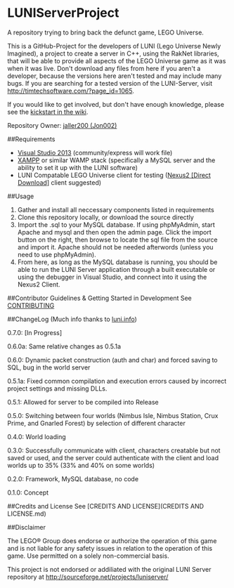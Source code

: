 # LUNIServerProject
A repository trying to bring back the defunct game, LEGO Universe.

This is a GitHub-Project for the developers of LUNI (Lego Universe Newly Imagined), a project to create a server in C++, using the RakNet libraries, that will be able to provide all aspects of the LEGO Universe game as it was when it was live. Don't download any files from here if you aren't a developer, because the versions here aren't tested and may include many bugs. If you are searching for a tested version of the LUNI-Server, visit http://timtechsoftware.com/?page_id=1065.

If you would like to get involved, but don't have enough knowledge, please see the [kickstart in the wiki](https://github.com/jaller200/LUNIServerProject/wiki/Getting-Started-in-Development).

Repository Owner: [jaller200 (Jon002)](https://github.com/jaller200)

##Requirements

* [Visual Studio 2013](https://www.visualstudio.com/downloads/download-visual-studio-vs) (community/express will work file)
* [XAMPP](https://www.apachefriends.org/index.html) or similar WAMP stack (specifically a MySQL server and the ability to set it up with the LUNI software)
* LUNI Compatable LEGO Universe client for testing ([Nexus2 [Direct Download]](http://timtechsoftware.com/lu/nexus2.zip) client suggested)

##Usage

1. Gather and install all neccessary components listed in requirements
2. Clone this repository locally, or download the source directly
3. Import the .sql to your MySQL database. If using phpMyAdmin, start Apache and mysql and then open the admin page. Click the import button on the right, then browse to locate the sql file from the source and import it. Apache should not be needed afterwords (unless you need to use phpMyAdmin).
4. From here, as long as the MySQL database is running, you should be able to run the LUNI Server application through a built executable or using the debugger in Visual Studio, and connect into it using the Nexus2 Client.

##Contributor Guidelines & Getting Started in Development
See [CONTRIBUTING](CONTRIBUTING.md)

##ChangeLog
(Much info thanks to [luni.info](http://luni.info/servers/))

0.7.0: [In Progress]

0.6.0a: Same relative changes as 0.5.1a

0.6.0: Dynamic packet construction (auth and char) and forced saving to SQL, bug in the world server

0.5.1a: Fixed common compilation and execution errors caused by incorrect project settings and missing DLLs. 

0.5.1: Allowed for server to be compiled into Release

0.5.0: Switching between four worlds (Nimbus Isle, Nimbus Station, Crux Prime, and Gnarled Forest) by selection of different character

0.4.0: World loading

0.3.0: Successfully communicate with client, characters creatable but not saved or used, and the server could authenticate with the client and load worlds up to 35% (33% and 40% on some worlds)

0.2.0: Framework, MySQL database, no code

0.1.0: Concept

##Credits and License
See [CREDITS AND LICENSE](CREDITS AND LICENSE.md)

##Disclaimer

The LEGO® Group does endorse or authorize the operation of this game and is not liable for any safety issues in relation to the operation of this game. Use permitted on a solely non-commercial basis.


This project is not endorsed or addiliated with the original LUNI Server repository at http://sourceforge.net/projects/luniserver/
